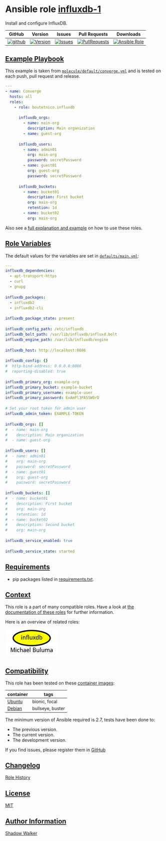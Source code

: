 # Ansible role [influxdb-1](https://galaxy.ansible.com/ui/standalone/roles/buluma/influxdb-1/documentation)

Install and configure InfluxDB.

|GitHub|Version|Issues|Pull Requests|Downloads|
|------|-------|------|-------------|---------|
|[![github](https://github.com/buluma/ansible-role-influxdb-1/actions/workflows/molecule.yml/badge.svg)](https://github.com/buluma/ansible-role-influxdb-1/actions/workflows/molecule.yml)|[![Version](https://img.shields.io/github/release/buluma/ansible-role-influxdb-1.svg)](https://github.com/buluma/ansible-role-influxdb-1/releases/)|[![Issues](https://img.shields.io/github/issues/buluma/ansible-role-influxdb-1.svg)](https://github.com/buluma/ansible-role-influxdb-1/issues/)|[![PullRequests](https://img.shields.io/github/issues-pr-closed-raw/buluma/ansible-role-influxdb-1.svg)](https://github.com/buluma/ansible-role-influxdb-1/pulls/)|[![Ansible Role](https://img.shields.io/ansible/role/d/buluma/influxdb-1)](https://galaxy.ansible.com/ui/standalone/roles/buluma/influxdb-1/documentation)|

## [Example Playbook](#example-playbook)

This example is taken from [`molecule/default/converge.yml`](https://github.com/buluma/ansible-role-influxdb-1/blob/master/molecule/default/converge.yml) and is tested on each push, pull request and release.

```yaml
---
- name: Converge
  hosts: all
  roles:
    - role: boutetnico.influxdb

      influxdb_orgs:
        - name: main-org
          description: Main organization
        - name: guest-org

      influxdb_users:
        - name: admin01
          org: main-org
          password: secretPassword
        - name: guest01
          org: guest-org
          password: secretPassword

      influxdb_buckets:
        - name: bucket01
          description: First bucket
          org: main-org
          retention: 1d
        - name: bucket02
          org: main-org
```

Also see a [full explanation and example](https://buluma.github.io/how-to-use-these-roles.html) on how to use these roles.

## [Role Variables](#role-variables)

The default values for the variables are set in [`defaults/main.yml`](https://github.com/buluma/ansible-role-influxdb-1/blob/master/defaults/main.yml):

```yaml
---
influxdb_dependencies:
  - apt-transport-https
  - curl
  - gnupg

influxdb_packages:
  - influxdb2
  - influxdb2-cli

influxdb_package_state: present

influxdb_config_path: /etc/influxdb
influxdb_bolt_path: /var/lib/influxdb/influxd.bolt
influxdb_engine_path: /var/lib/influxdb/engine

influxdb_host: http://localhost:8086

influxdb_config: {}
#  http-bind-address: 0.0.0.0:8086
#  reporting-disabled: true

influxdb_primary_org: example-org
influxdb_primary_bucket: example-bucket
influxdb_primary_username: example-user
influxdb_primary_password: ExAmPl3PA55W0rD

# Set your root token for admin user
influxdb_admin_token: EXAMPLE-TOKEN

influxdb_orgs: []
#  - name: main-org
#    description: Main organization
#  - name: guest-org

influxdb_users: []
#  - name: admin01
#    org: main-org
#    password: secretPassword
#  - name: guest01
#    org: guest-org
#    password: secretPassword

influxdb_buckets: []
#  - name: bucket01
#    description: First bucket
#    org: main-org
#    retention: 1d
#  - name: bucket02
#    description: Second bucket
#    org: main-org

influxdb_service_enabled: true

influxdb_service_state: started
```

## [Requirements](#requirements)

- pip packages listed in [requirements.txt](https://github.com/buluma/ansible-role-influxdb-1/blob/master/requirements.txt).


## [Context](#context)

This role is a part of many compatible roles. Have a look at [the documentation of these roles](https://buluma.github.io/) for further information.

Here is an overview of related roles:

![dependencies](https://raw.githubusercontent.com/buluma/ansible-role-influxdb-1/png/requirements.png "Dependencies")

## [Compatibility](#compatibility)

This role has been tested on these [container images](https://hub.docker.com/u/buluma):

|container|tags|
|---------|----|
|[Ubuntu](https://hub.docker.com/repository/docker/buluma/ubuntu/general)|bionic, focal|
|[Debian](https://hub.docker.com/repository/docker/buluma/debian/general)|bullseye, buster|

The minimum version of Ansible required is 2.7, tests have been done to:

- The previous version.
- The current version.
- The development version.

If you find issues, please register them in [GitHub](https://github.com/buluma/ansible-role-influxdb-1/issues)

## [Changelog](#changelog)

[Role History](https://github.com/buluma/ansible-role-influxdb-1/blob/master/CHANGELOG.md)

## [License](#license)

[MIT](https://github.com/buluma/ansible-role-influxdb-1/blob/master/LICENSE)

## [Author Information](#author-information)

[Shadow Walker](https://buluma.github.io/)

